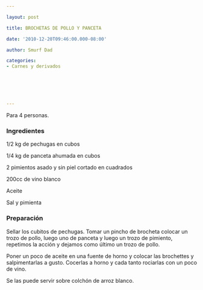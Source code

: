 ```yaml
---

layout: post

title: BROCHETAS DE POLLO Y PANCETA

date: '2010-12-20T09:46:00.000-08:00'

author: Smurf Dad

categories:
- Carnes y derivados






---
```


Para 4 personas.

<h3>Ingredientes</h3>

1/2 kg de pechugas en cubos

1/4 kg de panceta ahumada en cubos

2 pimientos asado y sin piel cortado en cuadrados

200cc de vino blanco

Aceite

Sal y pimienta

<h3>Preparación</h3>

Sellar los cubitos de pechugas. Tomar un pincho de brocheta colocar un trozo de pollo, luego uno de panceta y luego un trozo de pimiento, repetimos la acción y dejamos como último un trozo de pollo.

Poner un poco de aceite en una fuente de horno y colocar las brochettes y salpimentarlas a gusto. Cocerlas a horno y cada tanto rociarlas con un poco de vino.

Se las puede servir sobre colchón de arroz blanco.
